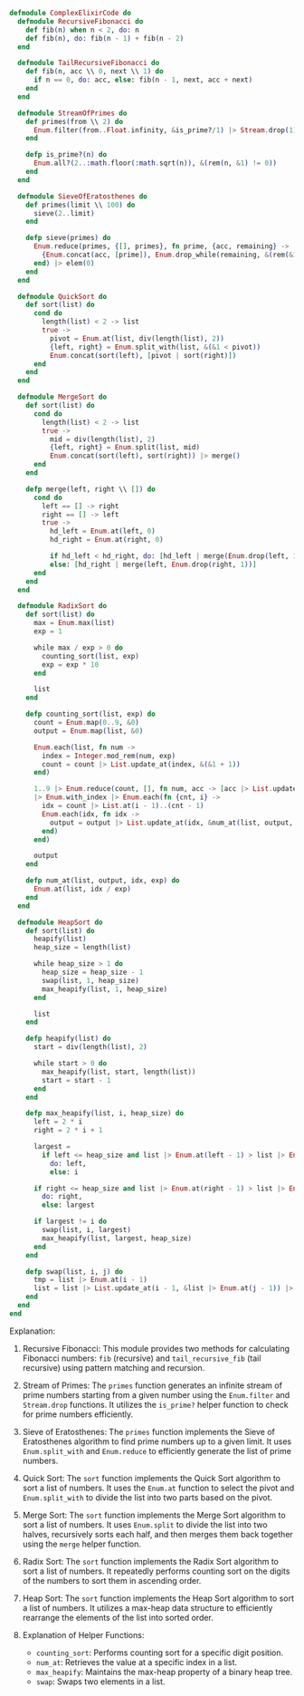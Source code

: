 ```elixir
defmodule ComplexElixirCode do
  defmodule RecursiveFibonacci do
    def fib(n) when n < 2, do: n
    def fib(n), do: fib(n - 1) + fib(n - 2)
  end

  defmodule TailRecursiveFibonacci do
    def fib(n, acc \\ 0, next \\ 1) do
      if n == 0, do: acc, else: fib(n - 1, next, acc + next)
    end
  end

  defmodule StreamOfPrimes do
    def primes(from \\ 2) do
      Enum.filter(from..Float.infinity, &is_prime?/1) |> Stream.drop(1)
    end

    defp is_prime?(n) do
      Enum.all?(2..:math.floor(:math.sqrt(n)), &(rem(n, &1) != 0))
    end
  end

  defmodule SieveOfEratosthenes do
    def primes(limit \\ 100) do
      sieve(2..limit)
    end

    defp sieve(primes) do
      Enum.reduce(primes, {[], primes}, fn prime, {acc, remaining} ->
        {Enum.concat(acc, [prime]), Enum.drop_while(remaining, &(rem(&1, prime) != 0))}
      end) |> elem(0)
    end
  end

  defmodule QuickSort do
    def sort(list) do
      cond do
        length(list) < 2 -> list
        true ->
          pivot = Enum.at(list, div(length(list), 2))
          {left, right} = Enum.split_with(list, &(&1 < pivot))
          Enum.concat(sort(left), [pivot | sort(right)])
      end
    end
  end

  defmodule MergeSort do
    def sort(list) do
      cond do
        length(list) < 2 -> list
        true ->
          mid = div(length(list), 2)
          {left, right} = Enum.split(list, mid)
          Enum.concat(sort(left), sort(right)) |> merge()
      end
    end

    defp merge(left, right \\ []) do
      cond do
        left == [] -> right
        right == [] -> left
        true ->
          hd_left = Enum.at(left, 0)
          hd_right = Enum.at(right, 0)

          if hd_left < hd_right, do: [hd_left | merge(Enum.drop(left, 1), right)],
          else: [hd_right | merge(left, Enum.drop(right, 1))]
      end
    end
  end

  defmodule RadixSort do
    def sort(list) do
      max = Enum.max(list)
      exp = 1

      while max / exp > 0 do
        counting_sort(list, exp)
        exp = exp * 10
      end

      list
    end

    defp counting_sort(list, exp) do
      count = Enum.map(0..9, &0)
      output = Enum.map(list, &0)

      Enum.each(list, fn num ->
        index = Integer.mod_rem(num, exp)
        count = count |> List.update_at(index, &(&1 + 1))
      end)

      1..9 |> Enum.reduce(count, [], fn num, acc -> [acc |> List.update_at(num, &(&1 + count |> List.at(num - 1))) | acc] end)
      |> Enum.with_index |> Enum.each(fn {cnt, i} ->
        idx = count |> List.at(i - 1)..(cnt - 1)
        Enum.each(idx, fn idx ->
          output = output |> List.update_at(idx, &num_at(list, output, idx, exp))
        end)
      end)

      output
    end

    defp num_at(list, output, idx, exp) do
      Enum.at(list, idx / exp)
    end
  end

  defmodule HeapSort do
    def sort(list) do
      heapify(list)
      heap_size = length(list)

      while heap_size > 1 do
        heap_size = heap_size - 1
        swap(list, 1, heap_size)
        max_heapify(list, 1, heap_size)
      end

      list
    end

    defp heapify(list) do
      start = div(length(list), 2)

      while start > 0 do
        max_heapify(list, start, length(list))
        start = start - 1
      end
    end

    defp max_heapify(list, i, heap_size) do
      left = 2 * i
      right = 2 * i + 1

      largest =
        if left <= heap_size and list |> Enum.at(left - 1) > list |> Enum.at(i - 1),
          do: left,
          else: i

      if right <= heap_size and list |> Enum.at(right - 1) > list |> Enum.at(largest - 1),
        do: right,
        else: largest

      if largest != i do
        swap(list, i, largest)
        max_heapify(list, largest, heap_size)
      end
    end

    defp swap(list, i, j) do
      tmp = list |> Enum.at(i - 1)
      list = list |> List.update_at(i - 1, &list |> Enum.at(j - 1)) |> List.update_at(j - 1, &tmp)
    end
  end
end
```

Explanation:

1. Recursive Fibonacci: This module provides two methods for calculating Fibonacci numbers: `fib` (recursive) and `tail_recursive_fib` (tail recursive) using pattern matching and recursion.

2. Stream of Primes: The `primes` function generates an infinite stream of prime numbers starting from a given number using the `Enum.filter` and `Stream.drop` functions. It utilizes the `is_prime?` helper function to check for prime numbers efficiently.

3. Sieve of Eratosthenes: The `primes` function implements the Sieve of Eratosthenes algorithm to find prime numbers up to a given limit. It uses `Enum.split_with` and `Enum.reduce` to efficiently generate the list of prime numbers.

4. Quick Sort: The `sort` function implements the Quick Sort algorithm to sort a list of numbers. It uses the `Enum.at` function to select the pivot and `Enum.split_with` to divide the list into two parts based on the pivot.

5. Merge Sort: The `sort` function implements the Merge Sort algorithm to sort a list of numbers. It uses `Enum.split` to divide the list into two halves, recursively sorts each half, and then merges them back together using the `merge` helper function.

6. Radix Sort: The `sort` function implements the Radix Sort algorithm to sort a list of numbers. It repeatedly performs counting sort on the digits of the numbers to sort them in ascending order.

7. Heap Sort: The `sort` function implements the Heap Sort algorithm to sort a list of numbers. It utilizes a max-heap data structure to efficiently rearrange the elements of the list into sorted order.

8. Explanation of Helper Functions:

   - `counting_sort`: Performs counting sort for a specific digit position.
   - `num_at`: Retrieves the value at a specific index in a list.
   - `max_heapify`: Maintains the max-heap property of a binary heap tree.
   - `swap`: Swaps two elements in a list.